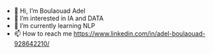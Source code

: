 - 👋 Hi, I’m Boulaouad Adel
- 👀 I’m interested in IA and DATA
- 🌱 I’m currently learning NLP
- 📫 How to reach me https://www.linkedin.com/in/adel-boulaouad-928642210/

<!---
rasta-nitzsche/rasta-nitzsche is a ✨ special ✨ repository because its `README.md` (this file) appears on your GitHub profile.
You can click the Preview link to take a look at your changes.
--->
